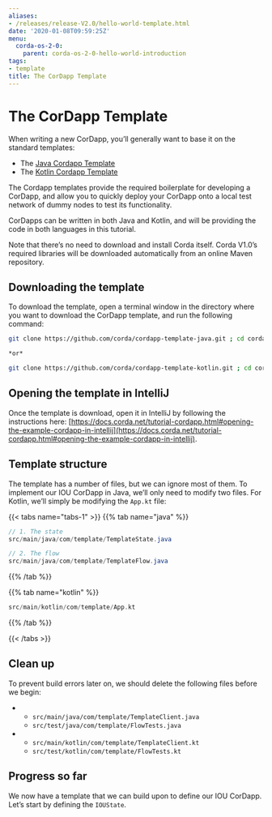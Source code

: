 ```yaml
---
aliases:
- /releases/release-V2.0/hello-world-template.html
date: '2020-01-08T09:59:25Z'
menu:
  corda-os-2-0:
    parent: corda-os-2-0-hello-world-introduction
tags:
- template
title: The CorDapp Template
---
```





# The CorDapp Template

When writing a new CorDapp, you’ll generally want to base it on the standard templates:


* The [Java Cordapp Template](https://github.com/corda/cordapp-template-java)
* The [Kotlin Cordapp Template](https://github.com/corda/cordapp-template-kotlin)

The Cordapp templates provide the required boilerplate for developing a CorDapp, and allow you to quickly deploy your
CorDapp onto a local test network of dummy nodes to test its functionality.

CorDapps can be written in both Java and Kotlin, and will be providing the code in both languages in this tutorial.

Note that there’s no need to download and install Corda itself. Corda V1.0’s required libraries will be downloaded
automatically from an online Maven repository.


## Downloading the template

To download the template, open a terminal window in the directory where you want to download the CorDapp template, and
run the following command:

```bash
git clone https://github.com/corda/cordapp-template-java.git ; cd cordapp-template-java

*or*

git clone https://github.com/corda/cordapp-template-kotlin.git ; cd cordapp-template-kotlin
```


## Opening the template in IntelliJ

Once the template is download, open it in IntelliJ by following the instructions here:
[https://docs.corda.net/tutorial-cordapp.html#opening-the-example-cordapp-in-intellij](https://docs.corda.net/tutorial-cordapp.html#opening-the-example-cordapp-in-intellij).


## Template structure

The template has a number of files, but we can ignore most of them. To implement our IOU CorDapp in Java, we’ll only
need to modify two files. For Kotlin, we’ll simply be modifying the `App.kt` file:

{{< tabs name="tabs-1" >}}
{{% tab name="java" %}}
```java
// 1. The state
src/main/java/com/template/TemplateState.java

// 2. The flow
src/main/java/com/template/TemplateFlow.java
```
{{% /tab %}}

{{% tab name="kotlin" %}}
```kotlin
src/main/kotlin/com/template/App.kt
```
{{% /tab %}}

{{< /tabs >}}


## Clean up

To prevent build errors later on, we should delete the following files before we begin:


* 
    * `src/main/java/com/template/TemplateClient.java`
    * `src/test/java/com/template/FlowTests.java`


* 
    * `src/main/kotlin/com/template/TemplateClient.kt`
    * `src/test/kotlin/com/template/FlowTests.kt`




## Progress so far

We now have a template that we can build upon to define our IOU CorDapp. Let’s start by defining the `IOUState`.

